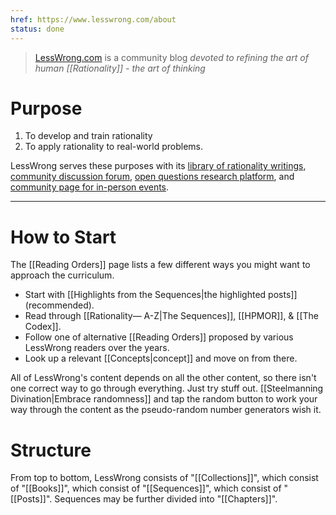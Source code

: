 ```yaml
---
href: https://www.lesswrong.com/about
status: done
---
```


>  [LessWrong.com](https://www.lesswrong.com/) is a community blog *devoted to refining the art of human [[Rationality]] - the art of thinking*

# Purpose

1. To develop and train rationality
2. To apply rationality to real-world problems.

LessWrong serves these purposes with its [library of rationality writings](https://www.lesswrong.com/library), [community discussion forum](https://www.lesswrong.com/allPosts), [open questions research platform](https://www.lesswrong.com/questions), and [community page for in-person events](https://www.lesswrong.com/community).

---

# How to Start

The [[Reading Orders]] page lists a few different ways you might want to approach the curriculum.

- Start with [[Highlights from the Sequences|the highlighted posts]] (recommended).
- Read through [[Rationality— A-Z|The Sequences]], [[HPMOR]], & [[The Codex]].
- Follow one of alternative [[Reading Orders]] proposed by various LessWrong readers over the years.
- Look up a relevant [[Concepts|concept]] and move on from there.

All of LessWrong's content depends on all the other content, so there isn't one correct way to go through everything. Just try stuff out. [[Steelmanning Divination|Embrace randomness]] and tap the random button to work your way through the content as the pseudo-random number generators wish it.


# Structure

From top to bottom, LessWrong consists of "[[Collections]]", which consist of "[[Books]]", which consist of "[[Sequences]]", which consist of "[[Posts]]". Sequences may be further divided into "[[Chapters]]".

